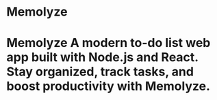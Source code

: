 # Memolyze
# Memolyze  A modern to-do list web app built with Node.js and React.   Stay organized, track tasks, and boost productivity with Memolyze.
